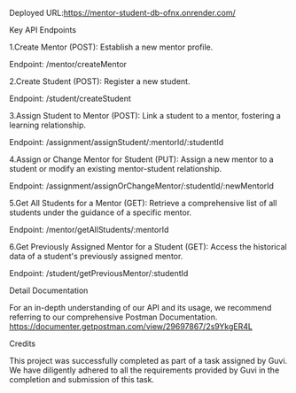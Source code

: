 Deployed URL:https://mentor-student-db-ofnx.onrender.com/


Key API Endpoints

1.Create Mentor (POST): Establish a new mentor profile.

Endpoint: /mentor/createMentor

2.Create Student (POST): Register a new student.

Endpoint: /student/createStudent

3.Assign Student to Mentor (POST): Link a student to a mentor, fostering a learning relationship.

Endpoint: /assignment/assignStudent/:mentorId/:studentId

4.Assign or Change Mentor for Student (PUT): Assign a new mentor to a student or modify an existing mentor-student relationship.

Endpoint: /assignment/assignOrChangeMentor/:studentId/:newMentorId

5.Get All Students for a Mentor (GET): Retrieve a comprehensive list of all students under the guidance of a specific mentor.

Endpoint: /mentor/getAllStudents/:mentorId

6.Get Previously Assigned Mentor for a Student (GET): Access the historical data of a student's previously assigned mentor.

Endpoint: /student/getPreviousMentor/:studentId

Detail Documentation

For an in-depth understanding of our API and its usage, we recommend referring to our comprehensive Postman Documentation.
https://documenter.getpostman.com/view/29697867/2s9YkgER4L

Credits

This project was successfully completed as part of a task assigned by Guvi. We have diligently adhered to all the requirements provided by Guvi in the completion and submission of this task.

